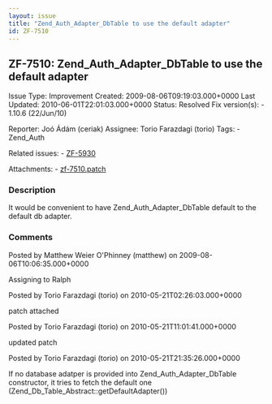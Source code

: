 ```yaml
---
layout: issue
title: "Zend_Auth_Adapter_DbTable to use the default adapter"
id: ZF-7510
---
```


ZF-7510: Zend\_Auth\_Adapter\_DbTable to use the default adapter
----------------------------------------------------------------

 Issue Type: Improvement Created: 2009-08-06T09:19:03.000+0000 Last Updated: 2010-06-01T22:01:03.000+0000 Status: Resolved Fix version(s): - 1.10.6 (22/Jun/10)
 
 Reporter:  Joó Ádám (ceriak)  Assignee:  Torio Farazdagi (torio)  Tags: - Zend\_Auth
 
 Related issues: - [ZF-5930](/issues/browse/ZF-5930)
 
 Attachments: - [zf-7510.patch](/issues/secure/attachment/13101/zf-7510.patch)
 
### Description

It would be convenient to have Zend\_Auth\_Adapter\_DbTable default to the default db adapter.

 

 

### Comments

Posted by Matthew Weier O'Phinney (matthew) on 2009-08-06T10:06:35.000+0000

Assigning to Ralph

 

 

Posted by Torio Farazdagi (torio) on 2010-05-21T02:26:03.000+0000

patch attached

 

 

Posted by Torio Farazdagi (torio) on 2010-05-21T11:01:41.000+0000

updated patch

 

 

Posted by Torio Farazdagi (torio) on 2010-05-21T21:35:26.000+0000

If no database adatper is provided into Zend\_Auth\_Adapter\_DbTable constructor, it tries to fetch the default one (Zend\_Db\_Table\_Abstract::getDefaultAdapter())

 

 